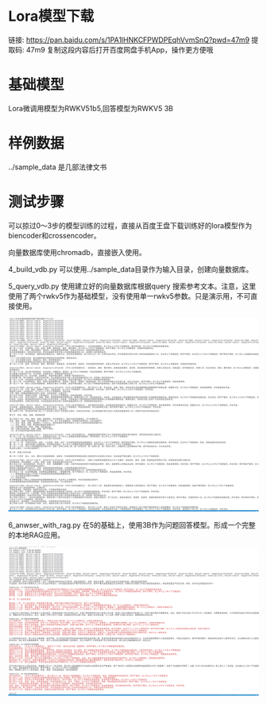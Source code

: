 # Lora模型下载
链接: https://pan.baidu.com/s/1PA1lHNKCFPWDPEqhVvmSnQ?pwd=47m9 提取码: 47m9 复制这段内容后打开百度网盘手机App，操作更方便哦

# 基础模型
Lora微调用模型为RWKV51b5,回答模型为RWKV5 3B

# 样例数据

../sample_data 是几部法律文书

# 测试步骤

可以掠过0～3步的模型训练的过程，直接从百度王盘下载训练好的lora模型作为biencoder和crossencoder。

向量数据库使用chromadb，直接嵌入使用。

4_build_vdb.py 可以使用../sample_data目录作为输入目录，创建向量数据库。

5_query_vdb.py 使用建立好的向量数据库根据query 搜索参考文本。注意，这里使用了两个rwkv5作为基础模型，没有使用单一rwkv5参数。只是演示用，不可直接使用。

![查询示例](5qdb.png)

6_anwser_with_rag.py 在5的基础上，使用3B作为问题回答模型。形成一个完整的本地RAG应用。

![rag](6rag.png)